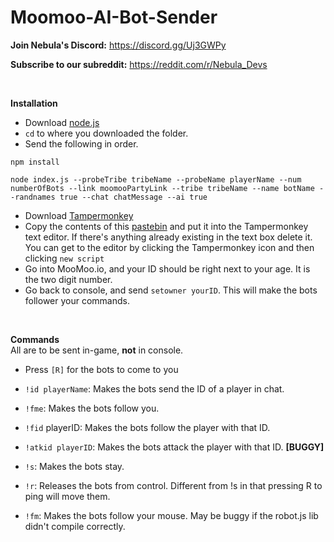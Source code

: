 # Moomoo-AI-Bot-Sender
 
**Join Nebula's Discord:** https://discord.gg/Uj3GWPy
 
**Subscribe to our subreddit:** https://reddit.com/r/Nebula_Devs
 
&nbsp;
 
**Installation**
 
*  Download [node.js](https://nodejs.org/en/)
*  `cd` to where you downloaded the folder.
*  Send the following in order.
 
`npm install`
 
 
`node index.js --probeTribe tribeName --probeName playerName --num numberOfBots --link moomooPartyLink --tribe tribeName --name botName --randnames true --chat chatMessage --ai true`
 
* Download [Tampermonkey](https://tampermonkey.net/)
* Copy the contents of this [pastebin](https://pastebin.com/085qf40A ) and put it into the Tampermonkey text editor. If there's anything already existing in the text box delete it. You can get to the editor by clicking the Tampermonkey icon and then clicking `new script`
* Go into MooMoo.io, and your ID should be right next to your age. It is the two digit number.
* Go back to console, and send `setowner yourID`. This will make the bots follower your commands.
 
&nbsp;
 
**Commands**  
All are to be sent in-game, **not** in console.
 
* Press `[R]` for the bots to come to you
* `!id playerName`: Makes the bots send the ID of a player in chat.
 
* `!fme`: Makes the bots follow you.
 
* `!fid` playerID: Makes the bots follow the player with that ID.
 
* `!atkid playerID`: Makes the bots attack the player with that ID. **[BUGGY]**
 
* `!s`: Makes the bots stay.
 
* `!r`: Releases the bots from control. Different from !s in that pressing R to ping will move them.
 
* `!fm`: Makes the bots follow your mouse. May be buggy if the robot.js lib didn't compile correctly.
